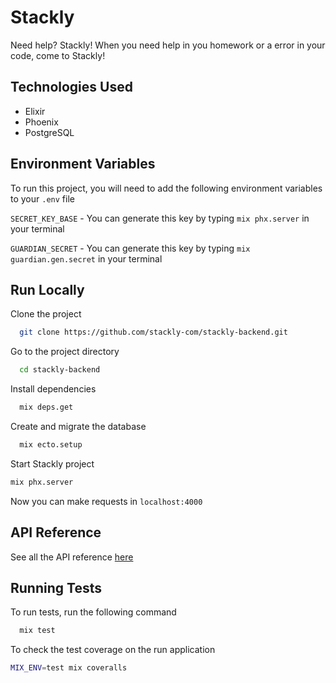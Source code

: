 # Stackly

Need help? Stackly! When you need help in you homework or a error in your code, come to Stackly!

## Technologies Used

- Elixir
- Phoenix
- PostgreSQL

## Environment Variables

To run this project, you will need to add the following environment variables to your `.env` file

`SECRET_KEY_BASE` - You can generate this key by typing `mix phx.server` in your terminal

`GUARDIAN_SECRET` - You can generate this key by typing `mix guardian.gen.secret` in your terminal

## Run Locally

Clone the project

```bash
  git clone https://github.com/stackly-com/stackly-backend.git
```

Go to the project directory

```bash
  cd stackly-backend
```

Install dependencies

```bash
  mix deps.get
```

Create and migrate the database

```bash
  mix ecto.setup
```

Start Stackly project

```bash
mix phx.server
```

Now you can make requests in `localhost:4000`

## API Reference

See all the API reference [here](/readme/API.md)

## Running Tests

To run tests, run the following command

```bash
  mix test
```

To check the test coverage on the run application

```bash
MIX_ENV=test mix coveralls
```
